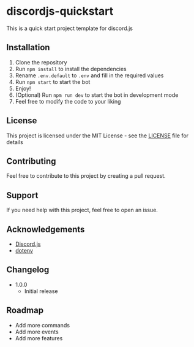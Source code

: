 # discordjs-quickstart
This is a quick start project template for discord.js

## Installation
1. Clone the repository
2. Run `npm install` to install the dependencies
3. Rename `.env.default` to `.env` and fill in the required values
4. Run `npm start` to start the bot
5. Enjoy!
6. (Optional) Run `npm run dev` to start the bot in development mode
7. Feel free to modify the code to your liking

## License
This project is licensed under the MIT License - see the [LICENSE](LICENSE) file for details

## Contributing
Feel free to contribute to this project by creating a pull request.

## Support
If you need help with this project, feel free to open an issue.
    
## Acknowledgements
- [Discord.js](https://discord.js.org)
- [dotenv](https://www.npmjs.com/package/dotenv)

## Changelog
- 1.0.0
  - Initial release

## Roadmap
- Add more commands
- Add more events
- Add more features
